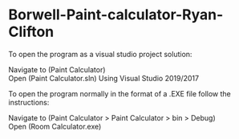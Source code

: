 # Borwell-Paint-calculator-Ryan-Clifton

To open the program as a visual studio project solution:

  Navigate to (Paint Calculator)
  <br/>
  Open (Paint Calculator.sln) Using Visual Studio 2019/2017

To open the program normally in the format of a .EXE file follow the instructions:

  Navigate to (Paint Calculator > Paint Calculator > bin > Debug)
  <br/>
  Open (Room Calculator.exe)
